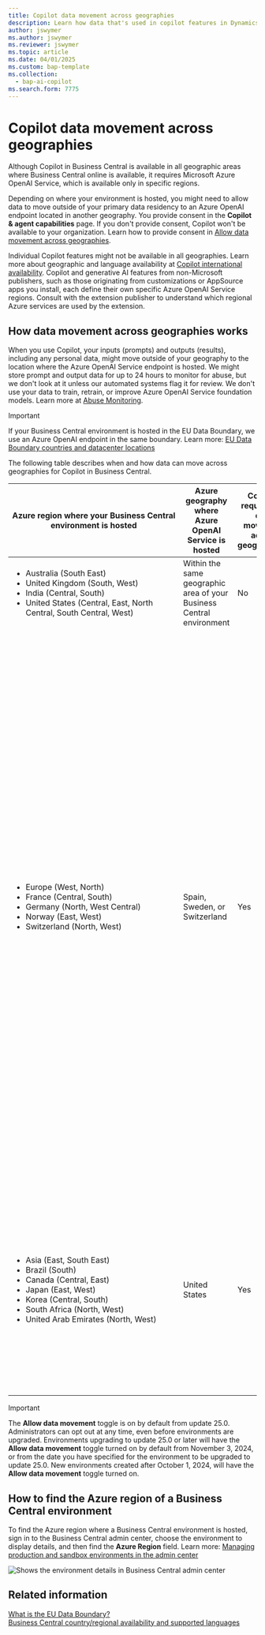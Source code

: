 ```yaml
---
title: Copilot data movement across geographies
description: Learn how data that's used in copilot features in Dynamics 365 Business Central moves across geographies where Azure OpenAI Service isn't available by default.
author: jswymer 
ms.author: jswymer
ms.reviewer: jswymer
ms.topic: article
ms.date: 04/01/2025
ms.custom: bap-template 
ms.collection:
  - bap-ai-copilot
ms.search.form: 7775
---
```


# Copilot data movement across geographies

Although Copilot in Business Central is available in all geographic areas where Business Central online is available, it requires Microsoft Azure OpenAI Service, which is available only in specific regions.  

Depending on where your environment is hosted, you might need to allow data to move outside of your primary data residency to an Azure OpenAI endpoint located in another geography. You provide consent in the **Copilot & agent capabilities** page. If you don't provide consent, Copilot won't be available to your organization. Learn how to provide consent in [Allow data movement across geographies](enable-ai.md#allow-data-movement-across-geographies).

Individual Copilot features might not be available in all geographies. Learn more about geographic and language availability at [Copilot international availability](https://aka.ms/bapcopilot-intl-report-external). Copilot and generative AI features from non-Microsoft publishers, such as those originating from customizations or AppSource apps you install, each define their own specific Azure OpenAI Service regions. Consult with the extension publisher to understand which regional Azure services are used by the extension.

## How data movement across geographies works

When you use Copilot, your inputs (prompts) and outputs (results), including any personal data, might move outside of your geography to the location where the Azure OpenAI Service endpoint is hosted. We might store prompt and output data for up to 24 hours to monitor for abuse, but we don't look at it unless our automated systems flag it for review. We don't use your data to train, retrain, or improve Azure OpenAI Service foundation models. Learn more at [Abuse Monitoring](/azure/ai-services/openai/concepts/abuse-monitoring).

> [!IMPORTANT]
> If your Business Central environment is hosted in the EU Data Boundary, we use an Azure OpenAI endpoint in the same boundary. Learn more: [EU Data Boundary countries and datacenter locations](/privacy/eudb/eu-data-boundary-learn#eu-data-boundary-countries-and-datacenter-locations)

The following table describes when and how data can move across geographies for Copilot in Business Central. 

| Azure&nbsp;region&nbsp;where&nbsp;your&nbsp;Business&nbsp;Central environment is hosted | Azure geography where Azure OpenAI Service is hosted |Consent required for data movement across geographies? |How to allow data to move across geographic areas|
| - | - | - |-|
|<ul><li>Australia (South East)</li><li>United Kingdom (South, West)</li><li>India (Central, South)</li><li>United States (Central, East, North Central, South Central, West)</li></ul>|Within the same geographic area of your Business Central environment|No|No action required. Data doesn't move across geographies in this scenario. |
|<ul><li>Europe (West, North)</li><li>France (Central, South)</li><li>Germany (North, West Central)</li><li>Norway (East, West)</li><li>Switzerland (North, West) </li></ul>|Spain, Sweden, or Switzerland|Yes|Data doesn't move outside the EU Data Boundary in this scenario. Learn more about EU Data Boundary countries and datacenter locations at [What is the EU Data Boundary?](/privacy/eudb/eu-data-boundary-learn#eu-data-boundary-countries-and-datacenter-locations)<br><br>For environments in these Azure regions, Copilot may use Azure OpenAI Service in any of the three Azure geographies.<br><br>**Note:** By default, the **Allow data movement** toggle is on. If you don't want to provide consent to data movement to other geographies within the EU Data Boundary, you can switch off the toggle at any time. In this case, Copilot features won't be available to your organization.|
|<ul><li>Asia (East, South East)</li><li>Brazil (South)</li><li>Canada (Central, East)</li><li>Japan (East, West)</li><li>Korea (Central, South)</li><li>South Africa (North, West)</li><li>United Arab Emirates (North, West)</li></ul> |United States|Yes|**Note:** By default, the **Allow data movement** toggle is on. If you don't want to provide consent to data movement, you can switch off the toggle at any time. In this case, Copilot features won't be available to your organization.|

> [!IMPORTANT]
> The **Allow data movement** toggle is on by default from update 25.0. Administrators can opt out at any time, even before environments are upgraded. Environments upgrading to update 25.0 or later will have the **Allow data movement** toggle turned on by default from November 3, 2024, or from the date you have specified for the environment to be upgraded to update 25.0. New environments created after October 1, 2024, will have the **Allow data movement** toggle turned on.

## How to find the Azure region of a Business Central environment

To find the Azure region where a Business Central environment is hosted, sign in to the Business Central admin center, choose the environment to display details, and then find the **Azure Region** field. Learn more: [Managing production and sandbox environments in the admin center](/dynamics365/business-central/dev-itpro/administration/tenant-admin-center-environments)

![Shows the environment details in Business Central admin center](media/business-central-admin-center-azure-region.svg "Shows the environment details in Business Central admin center")

## Related information

[What is the EU Data Boundary?](/privacy/eudb/eu-data-boundary-learn)  
[Business Central country/regional availability and supported languages](/dynamics365/business-central/dev-itpro/compliance/apptest-countries-and-translations)  
